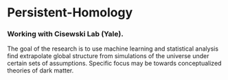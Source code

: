 # Persistent-Homology
### Working with Cisewski Lab (Yale).
The goal of the research is to use machine learning and statistical analysis find extrapolate global structure from simulations of the universe under certain sets of assumptions. Specific focus may be towards conceptualized theories of dark matter. 
